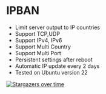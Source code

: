 # IPBAN

- Limit server output to IP countries
- Support TCP,UDP
- Support IPv4, IPv6
- Support Multi Country
- Support Multi Port
- Persistent settings after reboot
- Automatic IP update every 2 days
- Tested on Ubuntu version 22

  
[![Stargazers over time](https://starchart.cc/AliDbg/IPBAN.svg)](https://starchart.cc/AliDbg/IPBAN)
